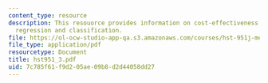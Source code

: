 ```yaml
---
content_type: resource
description: This resouorce provides information on cost-effectiveness analysis, modeling,
  regression and classification.
file: https://ol-ocw-studio-app-qa.s3.amazonaws.com/courses/hst-951j-medical-decision-support-fall-2005/7c785f61f9d205ae09b8d2d44058dd27_hst951_3.pdf
file_type: application/pdf
resourcetype: Document
title: hst951_3.pdf
uid: 7c785f61-f9d2-05ae-09b8-d2d44058dd27
---
```

